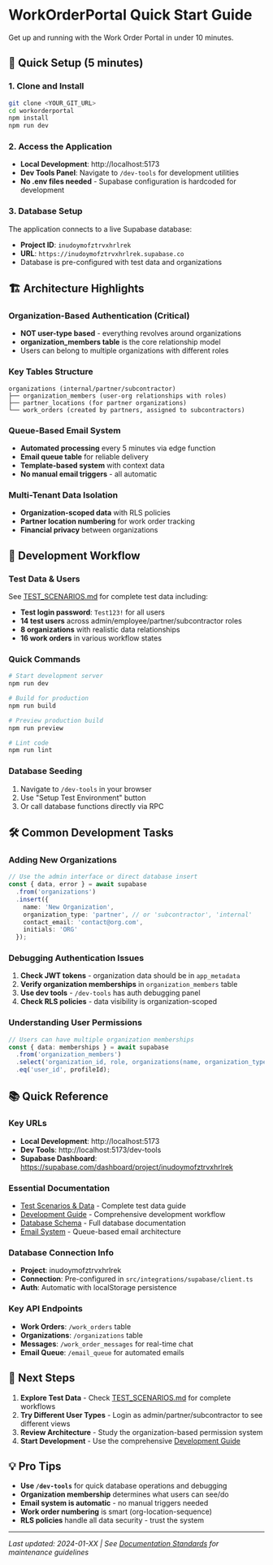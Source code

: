 # WorkOrderPortal Quick Start Guide

Get up and running with the Work Order Portal in under 10 minutes.

## 🚀 Quick Setup (5 minutes)

### 1. Clone and Install
```bash
git clone <YOUR_GIT_URL>
cd workorderportal
npm install
npm run dev
```

### 2. Access the Application
- **Local Development**: http://localhost:5173
- **Dev Tools Panel**: Navigate to `/dev-tools` for development utilities
- **No .env files needed** - Supabase configuration is hardcoded for development

### 3. Database Setup
The application connects to a live Supabase database:
- **Project ID**: `inudoymofztrvxhrlrek` 
- **URL**: `https://inudoymofztrvxhrlrek.supabase.co`
- Database is pre-configured with test data and organizations

## 🏗️ Architecture Highlights

### Organization-Based Authentication (Critical)
- **NOT user-type based** - everything revolves around organizations
- **organization_members table** is the core relationship model
- Users can belong to multiple organizations with different roles

### Key Tables Structure
```
organizations (internal/partner/subcontractor)
├── organization_members (user-org relationships with roles)
├── partner_locations (for partner organizations)
└── work_orders (created by partners, assigned to subcontractors)
```

### Queue-Based Email System
- **Automated processing** every 5 minutes via edge function
- **Email queue table** for reliable delivery
- **Template-based system** with context data
- **No manual email triggers** - all automatic

### Multi-Tenant Data Isolation
- **Organization-scoped data** with RLS policies
- **Partner location numbering** for work order tracking
- **Financial privacy** between organizations

## 🔧 Development Workflow

### Test Data & Users
See [TEST_SCENARIOS.md](./TEST_SCENARIOS.md) for complete test data including:
- **Test login password**: `Test123!` for all users
- **14 test users** across admin/employee/partner/subcontractor roles
- **8 organizations** with realistic data relationships
- **16 work orders** in various workflow states

### Quick Commands
```bash
# Start development server
npm run dev

# Build for production
npm run build

# Preview production build
npm run preview

# Lint code
npm run lint
```

### Database Seeding
1. Navigate to `/dev-tools` in your browser
2. Use "Setup Test Environment" button
3. Or call database functions directly via RPC

## 🛠️ Common Development Tasks

### Adding New Organizations
```typescript
// Use the admin interface or direct database insert
const { data, error } = await supabase
  .from('organizations')
  .insert({
    name: 'New Organization',
    organization_type: 'partner', // or 'subcontractor', 'internal'
    contact_email: 'contact@org.com',
    initials: 'ORG'
  });
```

### Debugging Authentication Issues
1. **Check JWT tokens** - organization data should be in `app_metadata`
2. **Verify organization memberships** in `organization_members` table
3. **Use dev tools** - `/dev-tools` has auth debugging panel
4. **Check RLS policies** - data visibility is organization-scoped

### Understanding User Permissions
```typescript
// Users can have multiple organization memberships
const { data: memberships } = await supabase
  .from('organization_members')
  .select('organization_id, role, organizations(name, organization_type)')
  .eq('user_id', profileId);
```

## 📚 Quick Reference

### Key URLs
- **Local Development**: http://localhost:5173
- **Dev Tools**: http://localhost:5173/dev-tools
- **Supabase Dashboard**: https://supabase.com/dashboard/project/inudoymofztrvxhrlrek

### Essential Documentation
- [Test Scenarios & Data](./TEST_SCENARIOS.md) - Complete test data guide
- [Development Guide](./DEVELOPMENT_GUIDE.md) - Comprehensive development workflow
- [Database Schema](./DATABASE_SCHEMA.md) - Full database documentation
- [Email System](./EMAIL_SYSTEM.md) - Queue-based email architecture

### Database Connection Info
- **Project**: inudoymofztrvxhrlrek
- **Connection**: Pre-configured in `src/integrations/supabase/client.ts`
- **Auth**: Automatic with localStorage persistence

### Key API Endpoints
- **Work Orders**: `/work_orders` table
- **Organizations**: `/organizations` table  
- **Messages**: `/work_order_messages` for real-time chat
- **Email Queue**: `/email_queue` for automated emails

## 🎯 Next Steps

1. **Explore Test Data** - Check [TEST_SCENARIOS.md](./TEST_SCENARIOS.md) for complete workflows
2. **Try Different User Types** - Login as admin/partner/subcontractor to see different views
3. **Review Architecture** - Study the organization-based permission system
4. **Start Development** - Use the comprehensive [Development Guide](./DEVELOPMENT_GUIDE.md)

## 💡 Pro Tips

- **Use `/dev-tools`** for quick database operations and debugging
- **Organization membership** determines what users can see/do
- **Email system is automatic** - no manual triggers needed
- **Work order numbering** is smart (org-location-sequence)
- **RLS policies** handle all data security - trust the system

---

*Last updated: 2024-01-XX | See [Documentation Standards](./DOCUMENTATION_STANDARDS.md) for maintenance guidelines*